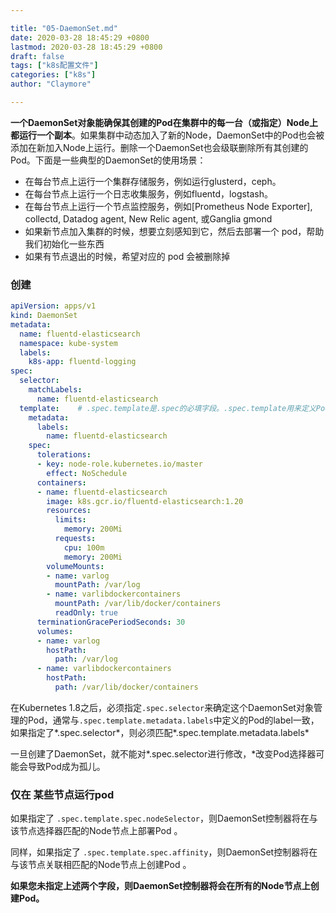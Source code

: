 ```yaml
---

title: "05-DaemonSet.md"
date: 2020-03-28 18:45:29 +0800
lastmod: 2020-03-28 18:45:29 +0800
draft: false
tags: ["k8s配置文件"]
categories: ["k8s"]
author: "Claymore"

---
```

**一个DaemonSet对象能确保其创建的Pod在集群中的每一台（或指定）Node上都运行一个副本**。如果集群中动态加入了新的Node，DaemonSet中的Pod也会被添加在新加入Node上运行。删除一个DaemonSet也会级联删除所有其创建的Pod。下面是一些典型的DaemonSet的使用场景：

- 在每台节点上运行一个集群存储服务，例如运行glusterd，ceph。
- 在每台节点上运行一个日志收集服务，例如fluentd，logstash。
- 在每台节点上运行一个节点监控服务，例如[Prometheus Node Exporter], collectd, Datadog agent, New Relic agent, 或Ganglia gmond
- 如果新节点加入集群的时候，想要立刻感知到它，然后去部署一个 pod，帮助我们初始化一些东西
- 如果有节点退出的时候，希望对应的 pod 会被删除掉



### 创建

``` yaml
apiVersion: apps/v1
kind: DaemonSet
metadata:
  name: fluentd-elasticsearch
  namespace: kube-system
  labels:
    k8s-app: fluentd-logging
spec:
  selector:
    matchLabels:
      name: fluentd-elasticsearch
  template:    # .spec.template是.spec的必填字段。.spec.template用来定义Pod模板。
    metadata:
      labels:
        name: fluentd-elasticsearch
    spec:
      tolerations:
      - key: node-role.kubernetes.io/master
        effect: NoSchedule
      containers:
      - name: fluentd-elasticsearch
        image: k8s.gcr.io/fluentd-elasticsearch:1.20
        resources:
          limits:
            memory: 200Mi
          requests:
            cpu: 100m
            memory: 200Mi
        volumeMounts:
        - name: varlog
          mountPath: /var/log
        - name: varlibdockercontainers
          mountPath: /var/lib/docker/containers
          readOnly: true
      terminationGracePeriodSeconds: 30
      volumes:
      - name: varlog
        hostPath:
          path: /var/log
      - name: varlibdockercontainers
        hostPath:
          path: /var/lib/docker/containers
```

在Kubernetes 1.8之后，必须指定`.spec.selector`来确定这个DaemonSet对象管理的Pod，通常与`.spec.template.metadata.labels`中定义的Pod的label一致， 如果指定了*.spec.selector*，则必须匹配*.spec.template.metadata.labels*

一旦创建了DaemonSet，就不能对*.spec.selector进行修改，*改变Pod选择器可能会导致Pod成为孤儿。



### 仅在 某些节点运行pod

如果指定了 `.spec.template.spec.nodeSelector`，则DaemonSet控制器将在与该节点选择器匹配的Node节点上部署Pod 。

同样，如果指定了 `.spec.template.spec.affinity`，则DaemonSet控制器将在与该节点关联相匹配的Node节点上创建Pod 。

**如果您未指定上述两个字段，则DaemonSet控制器将会在所有的Node节点上创建Pod。**